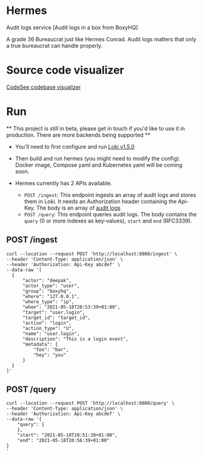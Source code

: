 # Hermes
Audit logs service [Audit logs in a box from BoxyHQ]

A grade 36 Bureaucrat just like Hermes Conrad. Audit logs matters that only a true bureaucrat can handle properly.

# Source code visualizer
[CodeSee codebase visualizer](https://app.codesee.io/maps/public/a248cc70-23b7-11ec-a724-79d7dd589517)

# Run
** This project is still in beta, please get in touch if you'd like to use it in production. There are more backends being supported **

- You'll need to first configure and run [Loki v1.5.0](https://github.com/grafana/loki)

- Then build and run hermes (you might need to modify the config). Docker image, Compose yaml and Kubernetes yaml will be coming soon.

- Hermes currently has 2 APIs available.
  - `POST /ingest`: This endpoint ingests an array of audit logs and stores them in Loki. It needs an Authorization header containing the Api-Key. The body is an array of [audit logs](https://github.com/boxyhq/hermes/blob/main/types/audit-log.go)
  - `POST /query`: This endpoint queries audit logs. The body contains the `query` (0 or more indexes as key-values), `start` and `end` (RFC3339).

## POST /ingest
  ```console
  curl --location --request POST 'http://localhost:8080/ingest' \
--header 'Content-Type: application/json' \
--header 'Authorization: Api-Key abcdef' \
--data-raw '[
    {
        "actor": "deepak",
        "actor_type": "user",
        "group": "boxyhq",
        "where": "127.0.0.1",
        "where_type": "ip",
        "when": "2021-05-18T20:53:39+01:00",
        "target": "user.login",
        "target_id": "target_id",
        "action": "login",
        "action_type": "U",
        "name": "user.login",
        "description": "This is a login event",
        "metadata": {
            "foo": "bar",
            "hey": "you"
        }
    }
]'
```

## POST /query
```
curl --location --request POST 'http://localhost:8080/query' \
--header 'Content-Type: application/json' \
--header 'Authorization: Api-Key abcdef' \
--data-raw '{
    "query": {
    },
    "start": "2021-05-18T20:51:39+01:00",
    "end": "2021-05-18T20:56:39+01:00"
}
'
```
